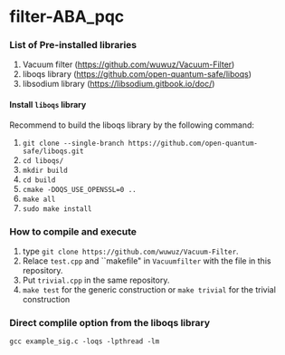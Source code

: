 # filter-ABA_pqc

### List of Pre-installed libraries
1. Vacuum filter (https://github.com/wuwuz/Vacuum-Filter)
2. liboqs library (https://github.com/open-quantum-safe/liboqs)
3. libsodium library (https://libsodium.gitbook.io/doc/)

#### Install `liboqs` library
Recommend to build the liboqs library by the following command: 
1. ``git clone --single-branch https://github.com/open-quantum-safe/liboqs.git``
2. ``cd liboqs/``
3. ``mkdir build``
4. ``cd build``
5. ``cmake -DOQS_USE_OPENSSL=0 ..``
6. ``make all``
7. ``sudo make install``

### How to compile and execute
1. type ``git clone https://github.com/wuwuz/Vacuum-Filter``.
2. Relace ``test.cpp`` and ``makefile" in `Vacuumfilter` with the file in this repository. 
3. Put ``trivial.cpp`` in the same repository. 
4. ``make test`` for the generic construction or ``make trivial`` for the trivial construction

### Direct complile option from the liboqs library
``gcc example_sig.c -loqs -lpthread -lm``
